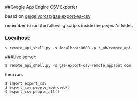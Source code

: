 ##Google App Engine CSV Exporter

based on [gergelyorosz/gae-export-as-csv](https://github.com/gergelyorosz/gae-export-as-csv)

remember to run the following scripts inside the project's folder.


### Localhost:
<!-- localhost -->
	$ remote_api_shell.py -s localhost:8080 -p /_ah/remote_api

###Live server:
<!-- live server -->
	$ remote_api_shell.py -s gae-export-csv-remote.appspot.com

then run:

	$ import export_csv
	$ export_csv.people_approved()
	$ export_csv.people_all()
